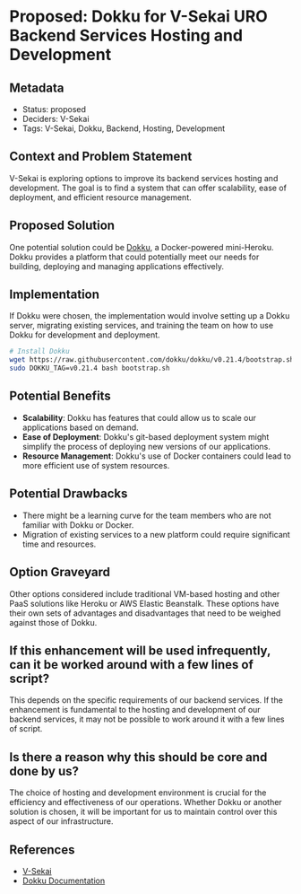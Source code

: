 # Proposed: Dokku for V-Sekai URO Backend Services Hosting and Development

## Metadata

- Status: proposed
- Deciders: V-Sekai
- Tags: V-Sekai, Dokku, Backend, Hosting, Development

## Context and Problem Statement

V-Sekai is exploring options to improve its backend services hosting and development. The goal is to find a system that can offer scalability, ease of deployment, and efficient resource management.

## Proposed Solution

One potential solution could be [Dokku](http://dokku.viewdocs.io/dokku/), a Docker-powered mini-Heroku. Dokku provides a platform that could potentially meet our needs for building, deploying and managing applications effectively.

## Implementation

If Dokku were chosen, the implementation would involve setting up a Dokku server, migrating existing services, and training the team on how to use Dokku for development and deployment.

```bash
# Install Dokku
wget https://raw.githubusercontent.com/dokku/dokku/v0.21.4/bootstrap.sh;
sudo DOKKU_TAG=v0.21.4 bash bootstrap.sh
```

## Potential Benefits

- **Scalability**: Dokku has features that could allow us to scale our applications based on demand.
- **Ease of Deployment**: Dokku's git-based deployment system might simplify the process of deploying new versions of our applications.
- **Resource Management**: Dokku's use of Docker containers could lead to more efficient use of system resources.

## Potential Drawbacks

- There might be a learning curve for the team members who are not familiar with Dokku or Docker.
- Migration of existing services to a new platform could require significant time and resources.

## Option Graveyard

Other options considered include traditional VM-based hosting and other PaaS solutions like Heroku or AWS Elastic Beanstalk. These options have their own sets of advantages and disadvantages that need to be weighed against those of Dokku.

## If this enhancement will be used infrequently, can it be worked around with a few lines of script?

This depends on the specific requirements of our backend services. If the enhancement is fundamental to the hosting and development of our backend services, it may not be possible to work around it with a few lines of script.

## Is there a reason why this should be core and done by us?

The choice of hosting and development environment is crucial for the efficiency and effectiveness of our operations. Whether Dokku or another solution is chosen, it will be important for us to maintain control over this aspect of our infrastructure.

## References

- [V-Sekai](https://v-sekai.org/)
- [Dokku Documentation](http://dokku.viewdocs.io/dokku/)
